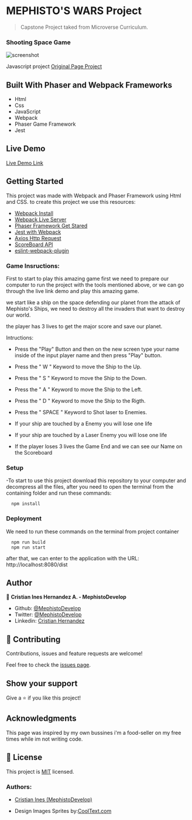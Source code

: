# MEPHISTO'S WARS Project

> Capstone Project taked from Microverse Curriculum.

### Shooting Space Game

![screenshot](dist/img/spaceships.gif)

Javascript project [Original Page Project](https://www.notion.so/Shooter-game-203e819041c7486bb36f9e65faecba27)

## Built With Phaser and Webpack Frameworks

- Html
- Css
- JavaScript
- Webpack
- Phaser Game Framework
- Jest

## Live Demo

[Live Demo Link](https://mephistodevelop.github.io/phaser_shooting_game/)

## Getting Started

This project was made with Webpack and Phaser Framework using Html and CSS.
to create this project we use this resources:

- [Webpack Install](https://webpack.js.org/guides/installation/)
- [Webpack Live Server](https://webpack.js.org/configuration/dev-server/)
- [Phaser Framework Get Stared](https://phaser.io/phaser3/gettingstarted)
- [Jest with Webpack](https://jestjs.io/docs/en/webpack)
- [Axios Http Request](https://github.com/axios/axios)
- [ScoreBoard API](https://us-central1-js-capstone-backend.cloudfunctions.net/api/games/WNZPvrWyhiH0BNFD0WAo/scores/)
- [eslint-webpack-plugin](https://github.com/webpack-contrib/eslint-webpack-plugin/)

### Game Insructions:

First to start to play this amazing game first we need to prepare our computer to run the project with the tools mentioned above, or we can go through the live link demo and play this amazing game.

we start like a ship on the space defending our planet from the attack of Mephisto's Ships, we need to destroy all the invaders that want to destroy our world.

the player has 3 lives to get the major score and save our planet.

Intructions:

- Press the "Play" Button and then on the new screen type your name inside of the input player name and then press "Play" button.

- Press the " W " Keyword to move the Ship to the Up.
- Press the " S " Keyword to move the Ship to the Down.
- Press the " A " Keyword to move the Ship to the Left.
- Press the " D " Keyword to move the Ship to the Rigth.
- Press the " SPACE " Keyword to Shot laser to Enemies.

- If your ship are touched by a Enemy you will lose one life
- If your ship are touched by a Laser Enemy you will lose one life

- If the player loses 3 lives the Game End and we can see our Name on the Scoreboard

### Setup

-To start to use this project download this repository to your computer and decompress all the files, after you need to open the terminal from the containing folder and run these commands:

```
  npm install

```

### Deployment

We need to run these commands on the terminal from project container

```
  npm run build
  npm run start
```

after that, we can enter to the application with the URL: http://localhost:8080/dist

## Author

👤 **Cristian Ines Hernandez A. - MephistoDevelop**

- Github: [@MephistoDevelop](https://github.com/MephistoDevelop)
- Twitter: [@MephistoDevelop](https://twitter.com/MephistoDevelop)
- Linkedin: [Cristian Hernandez](https://www.linkedin.com/in/cristian-hernandez1992/)

## 🤝 Contributing

Contributions, issues and feature requests are welcome!

Feel free to check the [issues page](issues/).

## Show your support

Give a ⭐️ if you like this project!

## Acknowledgments

This page was inspired by my own bussines i'm a food-seller on my free times while im not writing code.

## 📝 License

This project is [MIT](lic.url) licensed.

### Authors:

- [Cristian Ines (MephistoDevelop)](https://github.com/MephistoDevelop)

- Design Images Sprites by:[CoolText.com](https://es.cooltext.com)

